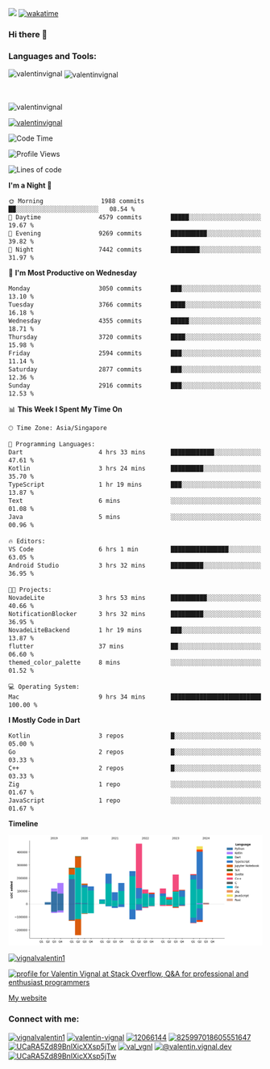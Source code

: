 
![](https://komarev.com/ghpvc/?username=valentinvignal&label=Profile%20views&color=0e75b6&style=flat)
[![wakatime](https://wakatime.com/badge/user/a700230c-ba51-4378-8fbc-fbcb542401ed.svg)](https://wakatime.com/@a700230c-ba51-4378-8fbc-fbcb542401ed)

### Hi there 👋

<h3 align="left">Languages and Tools:</h3>


<p><img align="left" src="https://github-readme-stats.vercel.app/api?username=ValentinVignal&count_private=true&show_icons=true&theme=dark" alt="valentinvignal" /></p>

<p>&nbsp;<img align="center" src="https://github-readme-stats.vercel.app/api/top-langs/?username=ValentinVignal&hide=jupyter%20notebook&layout=compact&theme=dark" alt="valentinvignal" /></p>

<br/>

<p><img align="center" src="https://github-readme-streak-stats.herokuapp.com/?user=valentinvignal&theme=dark" alt="valentinvignal" /></p>


<p align="left"> <a href="https://github.com/ryo-ma/github-profile-trophy"><img src="https://github-profile-trophy.vercel.app/?username=valentinvignal&theme=darkhub" alt="valentinvignal" /></a> </p>

<!--START_SECTION:waka-->
![Code Time](http://img.shields.io/badge/Code%20Time-2%2C773%20hrs%204%20mins-blue)

![Profile Views](http://img.shields.io/badge/Profile%20Views-3-blue)

![Lines of code](https://img.shields.io/badge/From%20Hello%20World%20I%27ve%20Written-3.9%20million%20lines%20of%20code-blue)

**I'm a Night 🦉** 

```text
🌞 Morning                1988 commits        ██░░░░░░░░░░░░░░░░░░░░░░░   08.54 % 
🌆 Daytime                4579 commits        █████░░░░░░░░░░░░░░░░░░░░   19.67 % 
🌃 Evening                9269 commits        ██████████░░░░░░░░░░░░░░░   39.82 % 
🌙 Night                  7442 commits        ████████░░░░░░░░░░░░░░░░░   31.97 % 
```
📅 **I'm Most Productive on Wednesday** 

```text
Monday                   3050 commits        ███░░░░░░░░░░░░░░░░░░░░░░   13.10 % 
Tuesday                  3766 commits        ████░░░░░░░░░░░░░░░░░░░░░   16.18 % 
Wednesday                4355 commits        █████░░░░░░░░░░░░░░░░░░░░   18.71 % 
Thursday                 3720 commits        ████░░░░░░░░░░░░░░░░░░░░░   15.98 % 
Friday                   2594 commits        ███░░░░░░░░░░░░░░░░░░░░░░   11.14 % 
Saturday                 2877 commits        ███░░░░░░░░░░░░░░░░░░░░░░   12.36 % 
Sunday                   2916 commits        ███░░░░░░░░░░░░░░░░░░░░░░   12.53 % 
```


📊 **This Week I Spent My Time On** 

```text
🕑︎ Time Zone: Asia/Singapore

💬 Programming Languages: 
Dart                     4 hrs 33 mins       ████████████░░░░░░░░░░░░░   47.61 % 
Kotlin                   3 hrs 24 mins       █████████░░░░░░░░░░░░░░░░   35.70 % 
TypeScript               1 hr 19 mins        ███░░░░░░░░░░░░░░░░░░░░░░   13.87 % 
Text                     6 mins              ░░░░░░░░░░░░░░░░░░░░░░░░░   01.08 % 
Java                     5 mins              ░░░░░░░░░░░░░░░░░░░░░░░░░   00.96 % 

🔥 Editors: 
VS Code                  6 hrs 1 min         ████████████████░░░░░░░░░   63.05 % 
Android Studio           3 hrs 32 mins       █████████░░░░░░░░░░░░░░░░   36.95 % 

🐱‍💻 Projects: 
NovadeLite               3 hrs 53 mins       ██████████░░░░░░░░░░░░░░░   40.66 % 
NotificationBlocker      3 hrs 32 mins       █████████░░░░░░░░░░░░░░░░   36.95 % 
NovadeLiteBackend        1 hr 19 mins        ███░░░░░░░░░░░░░░░░░░░░░░   13.87 % 
flutter                  37 mins             ██░░░░░░░░░░░░░░░░░░░░░░░   06.60 % 
themed_color_palette     8 mins              ░░░░░░░░░░░░░░░░░░░░░░░░░   01.52 % 

💻 Operating System: 
Mac                      9 hrs 34 mins       █████████████████████████   100.00 % 
```

**I Mostly Code in Dart** 

```text
Kotlin                   3 repos             █░░░░░░░░░░░░░░░░░░░░░░░░   05.00 % 
Go                       2 repos             █░░░░░░░░░░░░░░░░░░░░░░░░   03.33 % 
C++                      2 repos             █░░░░░░░░░░░░░░░░░░░░░░░░   03.33 % 
Zig                      1 repo              ░░░░░░░░░░░░░░░░░░░░░░░░░   01.67 % 
JavaScript               1 repo              ░░░░░░░░░░░░░░░░░░░░░░░░░   01.67 % 
```



**Timeline**

![Lines of Code chart](https://raw.githubusercontent.com/ValentinVignal/ValentinVignal/main/assets/bar_graph.png)


<!--END_SECTION:waka-->

<p align="left"> <a href="https://twitter.com/vignalvalentin1" target="blank"><img src="https://img.shields.io/twitter/follow/vignalvalentin1?logo=twitter" alt="vignalvalentin1" /></a> </p>

<a href="https://stackoverflow.com/users/12066144/valentin-vignal"><img src="https://stackexchange.com/users/flair/16694563.png?theme=dark" width="208" height="58" alt="profile for Valentin Vignal at Stack Overflow, Q&amp;A for professional and enthusiast programmers" title="profile for Valentin Vignal at Stack Overflow, Q&amp;A for professional and enthusiast programmers"></a>

[My website](https://valentinvignal.github.io/portfolio/)

<h3 align="left">Connect with me:</h3>
<p align="left">
<a href="https://twitter.com/vignalvalentin1" target="blank"><img align="center" src="https://raw.githubusercontent.com/rahuldkjain/github-profile-readme-generator/master/src/images/icons/Social/twitter.svg" alt="vignalvalentin1" height="30" width="40" /></a>
<a href="https://linkedin.com/in/valentin-vignal" target="blank"><img align="center" src="https://raw.githubusercontent.com/rahuldkjain/github-profile-readme-generator/master/src/images/icons/Social/linked-in-alt.svg" alt="valentin-vignal" height="30" width="40" /></a>
<a href="https://stackoverflow.com/users/12066144" target="blank"><img align="center" src="https://raw.githubusercontent.com/rahuldkjain/github-profile-readme-generator/master/src/images/icons/Social/stack-overflow.svg" alt="12066144" height="30" width="40" /></a>
<a href="https://discordapp.com/users/825997018605551647" target="blank"><img align="center" src="https://raw.githubusercontent.com/rahuldkjain/github-profile-readme-generator/master/src/images/icons/Social/discord.svg" alt="825997018605551647" height="30" width="40" /></a>
<a href="https://www.reddit.com/user/ValentinVignal" target="blank"><img align="center" src="https://raw.githubusercontent.com/rahuldkjain/github-profile-readme-generator/master/src/images/icons/Social/reddit.svg" alt="UCaRA5Zd89BnlXicXXsp5jTw" height="30" width="40" /></a>
<a href="https://instagram.com/valentin_vignal" target="blank"><img align="center" src="https://raw.githubusercontent.com/rahuldkjain/github-profile-readme-generator/master/src/images/icons/Social/instagram.svg" alt="val_vgnl" height="30" width="40" /></a>
<a href="https://medium.com/@valentin.vignal.dev" target="blank"><img align="center" src="https://raw.githubusercontent.com/rahuldkjain/github-profile-readme-generator/master/src/images/icons/Social/medium.svg" alt="@valentin.vignal.dev" height="30" width="40" /></a>
<a href="https://www.youtube.com/channel/UCaRA5Zd89BnlXicXXsp5jTw" target="blank"><img align="center" src="https://raw.githubusercontent.com/rahuldkjain/github-profile-readme-generator/master/src/images/icons/Social/youtube.svg" alt="UCaRA5Zd89BnlXicXXsp5jTw" height="30" width="40" /></a>
</p>


